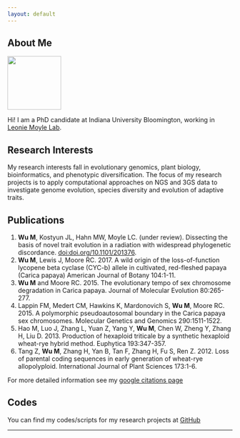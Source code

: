 ```yaml
---
layout: default
---
```


## About Me

<img class="profile-picture" src="myself.pdf" width="120" height="120">

Hi! I am a PhD candidate at Indiana University Bloomington, working in [Leonie Moyle Lab](http://www.indiana.edu/~moylelab).


## Research Interests
My research interests fall in evolutionary genomics, plant biology, bioinformatics, and phenotypic diversification.
The focus of my research projects is to apply computational approaches on NGS and 3GS data to investigate genome evolution, species diversity and evolution of adaptive traits.


## Publications
1. **Wu M**, Kostyun JL, Hahn MW, Moyle LC. (under review). Dissecting the basis of novel trait evolution in a radiation with widespread phylogenetic discordance. [doi:doi.org/10.1101/201376](https://doi.org/10.1101/201376).
2. **Wu M**, Lewis J, Moore RC. 2017. A wild origin of the loss-of-function lycopene beta cyclase (CYC-b) allele in cultivated, red-fleshed papaya (Carica papaya) American Journal of Botany 104:1-11. 	 		
3. **Wu M** and Moore RC. 2015. The evolutionary tempo of sex chromosome degradation in Carica papaya. Journal of Molecular Evolution 80:265-277.	
4. Lappin FM, Medert CM, Hawkins K, Mardonovich S, **Wu M**, Moore RC. 2015. A polymorphic pseudoautosomal boundary in the Carica papaya sex chromosomes. Molecular Genetics and Genomics 290:1511-1522.	
5. Hao M, Luo J, Zhang L, Yuan Z, Yang Y, **Wu M**, Chen W, Zheng Y, Zhang H, Liu D. 2013. Production of hexaploid triticale by a synthetic hexaploid wheat-rye hybrid method. Euphytica 193:347-357.	
6. Tang Z, **Wu M**, Zhang H, Yan B, Tan F, Zhang H, Fu S, Ren Z. 2012. Loss of parental coding sequences in early generation of wheat-rye allopolyploid. International Journal of Plant Sciences 173:1-6.

For more detailed information see my [google citations page](https://scholar.google.com/citations?user=xbBN51gAAAAJ&hl=en)


## Codes
You can find my codes/scripts for my research projects at [GitHub](https://github.com/wum5)
- - -

